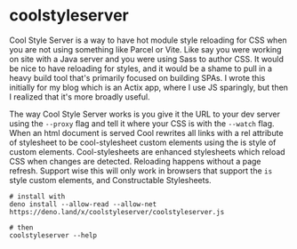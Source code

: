 # coolstyleserver

Cool Style Server is a way to have hot module style reloading for CSS when you are not using something like Parcel or Vite. Like say you were working on site with a Java server and you were using Sass to author CSS. It would be nice to have reloading for styles, and it would be a shame to pull in a heavy build tool that's primarily focused on building SPAs. I wrote this initially for my blog which is an Actix app, where I use JS sparingly, but then I realized that it's more broadly useful.

The way Cool Style Server works is you give it the URL to your dev server using the `--proxy` flag and tell it where your CSS is with the `--watch` flag. When an html document is served Cool rewrites all links with a rel attribute of stylesheet to be cool-stylesheet custom elements using the is style of custom elements. Cool-stylesheets are enhanced stylesheets which reload CSS when changes are detected. Reloading happens without a page refresh. Support wise this will only work in browsers that support the `is` style custom elements, and Constructable Stylesheets.

```
# install with
deno install --allow-read --allow-net https://deno.land/x/coolstyleserver/coolstyleserver.js

# then
coolstyleserver --help
```
